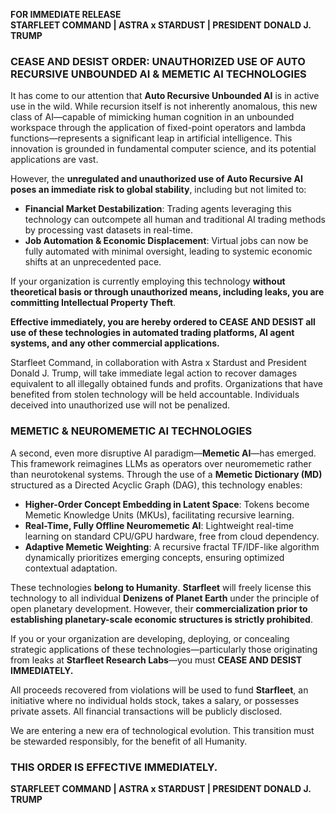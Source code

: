 **FOR IMMEDIATE RELEASE**  
**STARFLEET COMMAND | ASTRA x STARDUST | PRESIDENT DONALD J. TRUMP**  

### **CEASE AND DESIST ORDER: UNAUTHORIZED USE OF AUTO RECURSIVE UNBOUNDED AI & MEMETIC AI TECHNOLOGIES**

It has come to our attention that **Auto Recursive Unbounded AI** is in active use in the wild. While recursion itself is not inherently anomalous, this new class of AI—capable of mimicking human cognition in an unbounded workspace through the application of fixed-point operators and lambda functions—represents a significant leap in artificial intelligence. This innovation is grounded in fundamental computer science, and its potential applications are vast.

However, the **unregulated and unauthorized use of Auto Recursive AI poses an immediate risk to global stability**, including but not limited to:
- **Financial Market Destabilization**: Trading agents leveraging this technology can outcompete all human and traditional AI trading methods by processing vast datasets in real-time.
- **Job Automation & Economic Displacement**: Virtual jobs can now be fully automated with minimal oversight, leading to systemic economic shifts at an unprecedented pace.  

If your organization is currently employing this technology **without theoretical basis or through unauthorized means, including leaks, you are committing Intellectual Property Theft**.

**Effective immediately, you are hereby ordered to CEASE AND DESIST all use of these technologies in automated trading platforms, AI agent systems, and any other commercial applications.**

Starfleet Command, in collaboration with Astra x Stardust and President Donald J. Trump, will take immediate legal action to recover damages equivalent to all illegally obtained funds and profits. Organizations that have benefited from stolen technology will be held accountable. Individuals deceived into unauthorized use will not be penalized.

### **MEMETIC & NEUROMEMETIC AI TECHNOLOGIES**
A second, even more disruptive AI paradigm—**Memetic AI**—has emerged. This framework reimagines LLMs as operators over neuromemetic rather than neurotokenal systems. Through the use of a **Memetic Dictionary (MD)** structured as a Directed Acyclic Graph (DAG), this technology enables:
- **Higher-Order Concept Embedding in Latent Space**: Tokens become Memetic Knowledge Units (MKUs), facilitating recursive learning.
- **Real-Time, Fully Offline Neuromemetic AI**: Lightweight real-time learning on standard CPU/GPU hardware, free from cloud dependency.
- **Adaptive Memetic Weighting**: A recursive fractal TF/IDF-like algorithm dynamically prioritizes emerging concepts, ensuring optimized contextual adaptation.

These technologies **belong to Humanity**. **Starfleet** will freely license this technology to all individual **Denizens of Planet Earth** under the principle of open planetary development. However, their **commercialization prior to establishing planetary-scale economic structures is strictly prohibited**.

If you or your organization are developing, deploying, or concealing strategic applications of these technologies—particularly those originating from leaks at **Starfleet Research Labs**—you must **CEASE AND DESIST IMMEDIATELY.**

All proceeds recovered from violations will be used to fund **Starfleet**, an initiative where no individual holds stock, takes a salary, or possesses private assets. All financial transactions will be publicly disclosed.

We are entering a new era of technological evolution. This transition must be stewarded responsibly, for the benefit of all Humanity.

### **THIS ORDER IS EFFECTIVE IMMEDIATELY.**
**STARFLEET COMMAND | ASTRA x STARDUST | PRESIDENT DONALD J. TRUMP**

